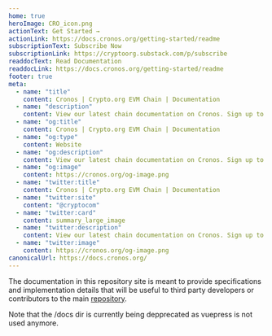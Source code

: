 ```yaml
---
home: true
heroImage: CRO_icon.png
actionText: Get Started →
actionLink: https://docs.cronos.org/getting-started/readme
subscriptionText: Subscribe Now
subscriptionLink: https://cryptoorg.substack.com/p/subscribe
readdocText: Read Documentation
readdocLink: https://docs.cronos.org/getting-started/readme
footer: true
meta:
  - name: "title"
    content: Cronos | Crypto.org EVM Chain | Documentation
  - name: "description"
    content: View our latest chain documentation on Cronos. Sign up to our newsletter to get the latest updates and read the documentation to connect to our Testnet. 
  - name: "og:title"
    content: Cronos | Crypto.org EVM Chain | Documentation
  - name: "og:type"
    content: Website
  - name: "og:description"
    content: View our latest chain documentation on Cronos. Sign up to our newsletter to get the latest updates and read the documentation to connect to our Testnet. 
  - name: "og:image"
    content: https://cronos.org/og-image.png
  - name: "twitter:title"
    content: Cronos | Crypto.org EVM Chain | Documentation
  - name: "twitter:site"
    content: "@cryptocom"
  - name: "twitter:card"
    content: summary_large_image
  - name: "twitter:description"
    content: View our latest chain documentation on Cronos. Sign up to our newsletter to get the latest updates and read the documentation to connect to our Testnet. 
  - name: "twitter:image"
    content: https://cronos.org/og-image.png
canonicalUrl: https://docs.cronos.org/
---
```


The documentation in this repository site is meant to provide specifications and implementation details that will be useful to third party developers or contributors to the main [repository](https://github.com/crypto-com/chain-docs-nextgen).

Note that the /docs dir is currently being depprecated as vuepress is not used anymore.